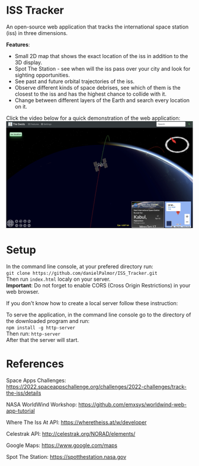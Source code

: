 # ISS Tracker

An open-source web application that tracks the international space station (iss) in three dimensions.

**Features**:  
* Small 2D map that shows the exact location of the iss in addition to the 3D display.
* Spot The Station - see when will the iss pass over your city and look for sighting opportunities.  
* See past and future orbital trajectories of the iss.  
* Observe different kinds of space debrises, see which of them is the closest to the iss and has the highest chance to collide with it.  
* Change between different layers of the Earth and search every location on it.  

Click the video below for a quick demonstration of the web application:  
[![ISS Tracker Demo](/Resources/Images/ISS_Tracker_Video.png)](https://drive.google.com/file/d/1qYFu6mnRhCsatJCxCgRHfZP-FMytmniO/view?usp=sharing)

# Setup

In the command line console, at your prefered directory run:  
`git clone https://github.com/danielPalmor/ISS_Tracker.git`  
Then run `index.html` localy on your server.  
**Important**: Do not forget to enable CORS (Cross Origin Restrictions) in your web browser.

If you don't know how to create a local server follow these instruction:

To serve the application, in the command line console go to the directory of the downloaded program and run:  
`npm install -g http-server`  
Then run: `http-server`  
After that the server will start.

# References

Space Apps Challenges: https://2022.spaceappschallenge.org/challenges/2022-challenges/track-the-iss/details  

NASA WorldWind Workshop: https://github.com/emxsys/worldwind-web-app-tutorial  

Where The Iss At API: https://wheretheiss.at/w/developer  

Celestrak API: http://celestrak.org/NORAD/elements/  

Google Maps: https://www.google.com/maps

Spot The Station: https://spotthestation.nasa.gov



